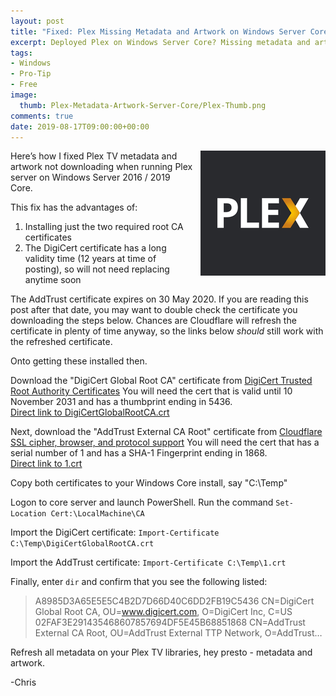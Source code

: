 ```yaml
---
layout: post
title: "Fixed: Plex Missing Metadata and Artwork on Windows Server Core"
excerpt: Deployed Plex on Windows Server Core? Missing metadata and artwork? Here's the fix...
tags:
- Windows
- Pro-Tip
- Free
image:
  thumb: Plex-Metadata-Artwork-Server-Core/Plex-Thumb.png
comments: true
date: 2019-08-17T09:00:00+00:00
---
```

<img style="float: right; margin: 0px 0px 10px 10px;" alt="Plex Logo" src="/images/Plex-Metadata-Artwork-Server-Core/Plex-Thumb.png">
Here’s how I fixed Plex TV metadata and artwork not downloading when running Plex server on Windows Server 2016 / 2019 Core. 

This fix has the advantages of:

1. Installing just the two required root CA certificates
2. The DigiCert certificate has a long validity time (12 years at time of posting), so will not need replacing anytime soon

The AddTrust certificate expires on 30 May 2020. If you are reading this post after that date, you may want to double check the certificate you downloading the steps below.  Chances are Cloudflare will refresh the certificate in plenty of time anyway, so the links below *should* still work with the refreshed certificate. 

Onto getting these installed then.

Download the "DigiCert Global Root CA" certificate from [DigiCert Trusted Root Authority Certificates](https://www.digicert.com/digicert-root-certificates.htm) You will need the cert that is valid until 10 November 2031 and has a thumbprint ending in 5436. <br>[Direct link to DigiCertGlobalRootCA.crt](https://dl.cacerts.digicert.com/DigiCertGlobalRootCA.crt)

Next, download the "AddTrust External CA Root" certificate from [Cloudflare SSL cipher, browser, and protocol support](https://support.cloudflare.com/hc/en-us/articles/203041594) You will need the cert that has a serial number of 1 and has a SHA-1 Fingerprint ending in 1868. <br>[Direct link to 1.crt](https://crt.sh/?d=1)

Copy both certificates to your Windows Core install, say "C:\Temp"

Logon to core server and launch PowerShell. Run the command `Set-Location Cert:\LocalMachine\CA`

Import the DigiCert certificate: `Import-Certificate C:\Temp\DigiCertGlobalRootCA.crt`

Import the AddTrust certificate: `Import-Certificate C:\Temp\1.crt`

Finally, enter `dir` and confirm that you see the following listed:

> A8985D3A65E5E5C4B2D7D66D40C6DD2FB19C5436 CN=DigiCert Global Root CA, OU=www.digicert.com, O=DigiCert Inc, C=US
> 02FAF3E291435468607857694DF5E45B68851868 CN=AddTrust External CA Root, OU=AddTrust External TTP Network, O=AddTrust…

Refresh all metadata on your Plex TV libraries, hey presto - metadata and artwork.

-Chris